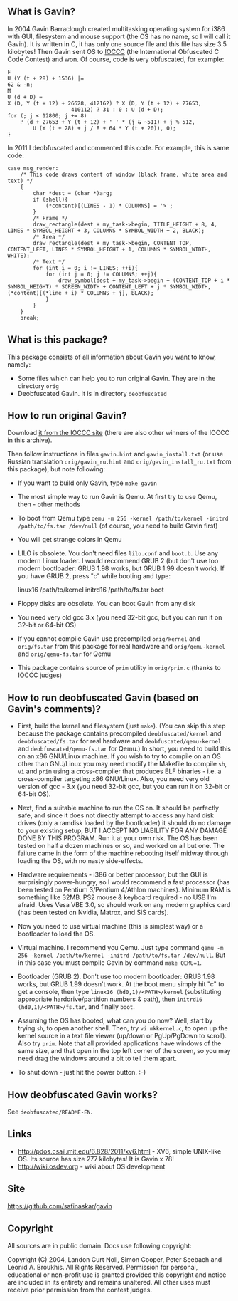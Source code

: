 <!-- BEGIN OF TABLE -->
<!-- END OF TABLE -->

What is Gavin?
--------------
In 2004 Gavin Barraclough created multitasking operating system for i386 with GUI, filesystem and mouse support (the OS has no name, so I will call it Gavin).
It is written in C, it has only one source file and this file has size 3.5 kilobytes!
Then Gavin sent OS to [IOCCC](http://www.ioccc.org/) (the International Obfuscated C Code Contest) and won. Of course, code is very obfuscated, for example:

	F
	U (Y (t + 28) + 1536) |=
	62 & -n;
	M
	U (d + D) =
	X (D, Y (t + 12) + 26628, 412162) ? X (D, Y (t + 12) + 27653,
						410112) ? 31 : 0 : U (d + D);
	for (; j < 12800; j += 8)
		P (d + 27653 + Y (t + 12) + ' ' * (j & ~511) + j % 512,
			U (Y (t + 28) + j / 8 + 64 * Y (t + 20)), 0);
	}

In 2011 I deobfuscated and commented this code. For example, this is same code:

	case msg_render:
		/* This code draws content of window (black frame, white area and text) */
		{
			char *dest = (char *)arg;
			if (shell){
				(*content)[(LINES - 1) * COLUMNS] = '>';
			}
			/* Frame */
			draw_rectangle(dest + my_task->begin, TITLE_HEIGHT + 8, 4,            LINES * SYMBOL_HEIGHT + 3, COLUMNS * SYMBOL_WIDTH + 2, BLACK);
			/* Area */
			draw_rectangle(dest + my_task->begin, CONTENT_TOP,      CONTENT_LEFT, LINES * SYMBOL_HEIGHT + 1, COLUMNS * SYMBOL_WIDTH,     WHITE);
			/* Text */
			for (int i = 0; i != LINES; ++i){
				for (int j = 0; j != COLUMNS; ++j){
					draw_symbol(dest + my_task->begin + (CONTENT_TOP + i * SYMBOL_HEIGHT) * SCREEN_WIDTH + CONTENT_LEFT + j * SYMBOL_WIDTH, (*content)[(*line + i) * COLUMNS + j], BLACK);
				}
			}
		}
		break;


What is this package?
---------------------
This package consists of all information about Gavin you want to know, namely:

* Some files which can help you to run original Gavin. They are in the directory `orig`
* Deobfuscated Gavin. It is in directory `deobfuscated`


How to run original Gavin?
--------------------------
Download [it from the IOCCC site](http://www.ioccc.org/2004/2004.tar.gz) (there are also other winners of the IOCCC in this archive).

Then follow instructions in files `gavin.hint` and `gavin_install.txt` (or use Russian translation `orig/gavin_ru.hint` and `orig/gavin_install_ru.txt` from this package), but note following:

* If you want to build only Gavin, type `make gavin`
* The most simple way to run Gavin is Qemu. At first try to use Qemu, then - other methods
* To boot from Qemu type `qemu -m 256 -kernel /path/to/kernel -initrd /path/to/fs.tar /dev/null` (of course, you need to build Gavin first)
* You will get strange colors in Qemu
* LILO is obsolete. You don't need files `lilo.conf` and `boot.b`. Use any modern Linux loader. I would recommend GRUB 2 (but don't use too modern bootloader: GRUB 1.98 works, but GRUB 1.99 doesn't work). If you have GRUB 2, press "c" while booting and type:

	linux16 /path/to/kernel
	initrd16 /path/to/fs.tar
	boot

* Floppy disks are obsolete. You can boot Gavin from any disk
* You need very old gcc 3.x (you need 32-bit gcc, but you can run it on 32-bit or 64-bit OS)
* If you cannot compile Gavin use precompiled `orig/kernel` and `orig/fs.tar` from this package for real hardware and `orig/qemu-kernel` and `orig/qemu-fs.tar` for Qemu
* This package contains source of `prim` utility in `orig/prim.c` (thanks to IOCCC judges)

How to run deobfuscated Gavin (based on Gavin's comments)?
----------------------------------------------------------
* First, build the kernel and filesystem (just `make`).
(You can skip this step because the package contains precompiled `deobfuscated/kernel` and `deobfuscated/fs.tar` for real hardware and `deobfuscated/qemu-kernel` and
`deobfuscated/qemu-fs.tar` for Qemu.)
In short, you need to build this on an x86 GNU/Linux machine.
If you wish to try to compile on an OS other than GNU/Linux you may need modify the Makefile to compile `sh`, `vi` and `prim` using a cross-compiler that produces ELF binaries -
i.e. a cross-compiler targeting x86 GNU/Linux. Also, you need very old version of gcc - 3.x (you need 32-bit gcc, but you can run it on 32-bit or 64-bit OS).
* Next, find a suitable machine to run the OS on. It should be perfectly safe, and since it does not directly attempt to access any hard disk drives
(only a ramdisk loaded by the bootloader) it should do no damage to your existing setup, BUT I ACCEPT NO LIABILITY FOR ANY DAMAGE DONE BY THIS PROGRAM.
Run it at your own risk. The OS has been tested on half a dozen machines or so, and worked on all but one. The failure came in the form of the machine rebooting itself midway
through loading the OS, with no nasty side-effects.
* Hardware requirements - i386 or better processor, but the GUI is surprisingly power-hungry, so I would recommend a fast processor (has been tested on Pentium 3/Pentium 4/Athlon machines).
Minimum RAM is something like 32MB. PS2 mouse & keyboard required - no USB I'm afraid. Uses Vesa VBE 3.0, so should work on any modern
graphics card (has been tested on Nvidia, Matrox, and SiS cards).
* Now you need to use virtual machine (this is simplest way) or a bootloader to load the OS.

 * Virtual machine. I recommend you Qemu. Just type command `qemu -m 256 -kernel /path/to/kernel -initrd /path/to/fs.tar /dev/null`. But in this case you must compile Gavin by command `make QEMU=1`.
 * Bootloader (GRUB 2). Don't use too modern bootloader: GRUB 1.98 works, but GRUB 1.99 doesn't work. At the boot menu simply hit "c" to get a console,
then type `linux16 (hd0,1)/<PATH>/kernel` (substituting appropriate harddrive/partition numbers & path), then `initrd16 (hd0,1)/<PATH>/fs.tar`, and finally `boot`.

* Assuming the OS has booted, what can you do now? Well, start by trying `sh`, to open another shell. Then, try `vi mkkernel.c`, to open up the kernel source in a text file viewer
(up/down or PgUp/PgDown to scroll). Also try `prim`. Note that all provided applications have windows of the same size, and that open in the top left corner of the screen,
so you may need drag the windows around a bit to tell them apart.
* To shut down - just hit the power button. :-)


How deobfuscated Gavin works?
-----------------------------
See `deobfuscated/README-EN`.


Links
-----
* http://pdos.csail.mit.edu/6.828/2011/xv6.html - XV6, simple UNIX-like OS. Its source has size 277 kilobytes! It is Gavin x 78!
* http://wiki.osdev.org - wiki about OS development


Site
----
https://github.com/safinaskar/gavin


Copyright
---------
All sources are in public domain. Docs use following copyright:

Copyright (C) 2004, Landon Curt Noll, Simon Cooper, Peter Seebach
and Leonid A. Broukhis. All Rights Reserved. Permission for personal,
educational or non-profit use is granted provided this copyright and
notice are included in its entirety and remains unaltered. All other
uses must receive prior permission from the contest judges.
